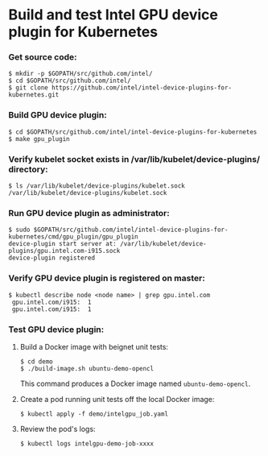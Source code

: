 # Build and test Intel GPU device plugin for Kubernetes

### Get source code:
```
$ mkdir -p $GOPATH/src/github.com/intel/
$ cd $GOPATH/src/github.com/intel/
$ git clone https://github.com/intel/intel-device-plugins-for-kubernetes.git
```

### Build GPU device plugin:
```
$ cd $GOPATH/src/github.com/intel/intel-device-plugins-for-kubernetes
$ make gpu_plugin
```

### Verify kubelet socket exists in /var/lib/kubelet/device-plugins/ directory:
```
$ ls /var/lib/kubelet/device-plugins/kubelet.sock
/var/lib/kubelet/device-plugins/kubelet.sock
```

### Run GPU device plugin as administrator:
```
$ sudo $GOPATH/src/github.com/intel/intel-device-plugins-for-kubernetes/cmd/gpu_plugin/gpu_plugin
device-plugin start server at: /var/lib/kubelet/device-plugins/gpu.intel.com-i915.sock
device-plugin registered
```

### Verify GPU device plugin is registered on master:
```
$ kubectl describe node <node name> | grep gpu.intel.com
 gpu.intel.com/i915:  1
 gpu.intel.com/i915:  1
```

### Test GPU device plugin:

1. Build a Docker image with beignet unit tests:
   ```
   $ cd demo
   $ ./build-image.sh ubuntu-demo-opencl
   ```

      This command produces a Docker image named `ubuntu-demo-opencl`.

2. Create a pod running unit tests off the local Docker image:
   ```
   $ kubectl apply -f demo/intelgpu_job.yaml
   ```

3. Review the pod's logs:
   ```
   $ kubectl logs intelgpu-demo-job-xxxx
   ```
